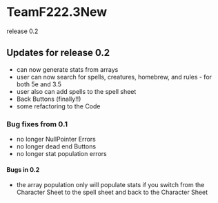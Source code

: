 # TeamF222.3New
release 0.2
## Updates for release 0.2
+ can now generate stats from arrays
+ user can now search for spells, creatures, homebrew, and rules - for both 5e and 3.5
+ user also can add spells to the spell sheet
+ Back Buttons (finally!!)
+ some refactoring to the Code
### Bug fixes from 0.1
+ no longer NullPointer Errors
+ no longer dead end Buttons
+ no longer stat population errors
#### Bugs in 0.2
+ the array population only will populate stats if you switch from the Character Sheet to the spell sheet and back to the Character Sheet
